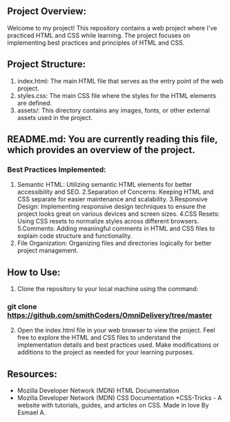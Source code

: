 ## Project Overview:
Welcome to my project! This repository contains a web project where I've practiced HTML and CSS while learning. 
The project focuses on implementing best practices and principles of HTML and CSS.

## Project Structure:
1. index.html: The main HTML file that serves as the entry point of the web project.
2. styles.css: The main CSS file where the styles for the HTML elements are defined.
3. assets/: This directory contains any images, fonts, or other external assets used in the project.
## README.md: You are currently reading this file, which provides an overview of the project.
### Best Practices Implemented:
1. Semantic HTML: Utilizing semantic HTML elements for better accessibility and SEO.
2.Separation of Concerns: Keeping HTML and CSS separate for easier maintenance and scalability.
3.Responsive Design: Implementing responsive design techniques to ensure the project looks great on various devices and screen sizes.
4.CSS Resets: Using CSS resets to normalize styles across different browsers.
5.Comments: Adding meaningful comments in HTML and CSS files to explain code structure and functionality.
6. File Organization: Organizing files and directories logically for better project management.
## How to Use:
1. Clone the repository to your local machine using the command:
###  git clone https://github.com/smithCoders/OmniDelivery/tree/master
2. Open the index.html file in your web browser to view the project.
Feel free to explore the HTML and CSS files to understand the implementation details and best practices used.
Make modifications or additions to the project as needed for your learning purposes.

## Resources:
* Mozilla Developer Network (MDN) HTML Documentation
* Mozilla Developer Network (MDN) CSS Documentation
*CSS-Tricks - A website with tutorials, guides, and articles on CSS.
Made in love By Esmael A.
